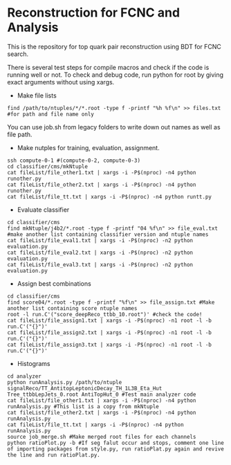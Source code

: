 # Reconstruction for FCNC and Analysis

This is the repository for top quark pair reconstruction using BDT for FCNC search.

There is several test steps for compile macros and check if the code is running well or not. To check and debug code, run python for root by giving exact arguments without using xargs.

  * Make file lists
```{.Bash}
find /path/to/ntuples/*/*.root -type f -printf "%h %f\n" >> files.txt #for path and file name only
```
You can use job.sh from legacy folders to write down out names as well as file path.


  * Make nutples for training, evaluation, assignment.

```{.Bash}
ssh compute-0-1 #(compute-0-2, compute-0-3)
cd classifier/cms/mkNtuple
cat fileList/file_other1.txt | xargs -i -P$(nproc) -n4 python runother.py
cat fileList/file_other2.txt | xargs -i -P$(nproc) -n4 python runother.py
cat fileList/file_tt.txt | xargs -i -P$(nproc) -n4 python runtt.py
```

  * Evaluate classifier
```{.Bash}
cd classifier/cms
find mkNtuple/j4b2/*.root -type f -printf "04 %f\n" >> file_eval.txt #make another list containing classifier version and ntuple names
cat fileList/file_eval1.txt | xargs -i -P$(nproc) -n2 python evaluation.py
cat fileList/file_eval2.txt | xargs -i -P$(nproc) -n2 python evaluation.py
cat fileList/file_eval3.txt | xargs -i -P$(nproc) -n2 python evaluation.py
```

  * Assign best combinations
```{.Bash}
cd classifier/cms
find score04/*.root -type f -printf "%f\n" >> file_assign.txt #Make another list containing score ntuple names
root -l run.C'("score_deepReco_ttbb_10.root")' #check the code!
cat fileList/file_assign1.txt | xargs -i -P$(nproc) -n1 root -l -b run.C'("{}")'
cat fileList/file_assign2.txt | xargs -i -P$(nproc) -n1 root -l -b run.C'("{}")'
cat fileList/file_assign3.txt | xargs -i -P$(nproc) -n1 root -l -b run.C'("{}")'
```

  * Histograms
```{.Bash}
cd analyzer
python runAnalysis.py /path/to/ntuple signalReco/TT_AntitopLeptonicDecay_TH_1L3B_Eta_Hut Tree_ttbbLepJets_0.root AntiTopHut_0 #Test main analyzer code
cat fileList/file_other1.txt | xargs -i -P$(nproc) -n4 python runAnalysis.py #This list is a copy from mkNtuple
cat fileList/file_other2.txt | xargs -i -P$(nproc) -n4 python runAnalysis.py
cat fileList/file_tt.txt | xargs -i -P$(nproc) -n4 python runAnalysis.py
source job_merge.sh #Make merged root files for each channels
python ratioPlot.py -b #If seg falut occur and stops, comment one line of importing packages from style.py, run ratioPlat.py again and revive the line and run ratioPlat.py.
```
